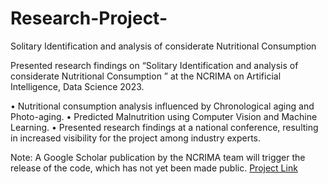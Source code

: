# Research-Project-
Solitary Identification and analysis of considerate Nutritional Consumption

Presented research findings on “Solitary Identification and analysis of considerate
Nutritional Consumption ” at the NCRIMA on Artificial Intelligence, Data Science 2023.

• Nutritional consumption analysis influenced by Chronological aging and Photo-aging.
• Predicted Malnutrition using Computer Vision and Machine Learning.
• Presented research findings at a national conference, resulting in increased visibility for the project among industry experts.

Note: A Google Scholar publication by the NCRIMA team will trigger the release of the code, which has not yet been made public.
           [Project Link](https://stmcomputers.stmjournals.com/index.php/JoAIRA/article/view/583)
